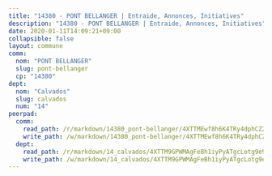 ```yaml
---
title: "14380 - PONT BELLANGER | Entraide, Annonces, Initiatives"
description: "14380 - PONT BELLANGER | Entraide, Annonces, Initiatives"
date: 2020-01-11T14:09:21+09:00
collapsible: false
layout: commune
comm:
  nom: "PONT BELLANGER"
  slug: pont-bellanger
  cp: "14380"
dept:
  nom: "Calvados"
  slug: calvados
  num: "14"
peerpad:
  comm:
    read_path: /r/markdown/14380_pont-bellanger/4XTTMEwf8h6K4TRy4dphCZ2FDU6Le36HR7uPgvLyyrNKMiu1K
    write_path: /w/markdown/14380_pont-bellanger/4XTTMEwf8h6K4TRy4dphCZ2FDU6Le36HR7uPgvLyyrNKMiu1K-K3TgV4k7TyNaTrayecLHPKwvg4uvfxr4vfvHyyqQX7pye7EKrQQA6fez88VueScCUoHn89n3rUxNAFCDXqsMFwnZvHyKytLpnoU7Lpr3SjNgd3Lb6M2Vk5W8RPtRwf4NuMZyqfHK
  dept:
    read_path: /r/markdown/14_calvados/4XTTM9GPWMAgFeBh1iyPyATgcLotg9e9APJpQBEyY3RZiUwJ6
    write_path: /w/markdown/14_calvados/4XTTM9GPWMAgFeBh1iyPyATgcLotg9e9APJpQBEyY3RZiUwJ6-K3TgUXWJAT2cYJ9ZstQphkkm2za8um5GwwXsivqaDFTgbhMDcHaRXnT3h69szAqCyvWcFfDim5fkwc6CXdUtyvPpirbD1TPAb6xCxpPN6dR3zzDRe29YehQYbhZdjvZYkgztJYvi
---
```


